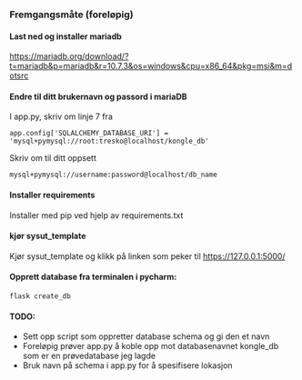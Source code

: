 ### Fremgangsmåte (foreløpig)

#### Last ned og installer mariadb

https://mariadb.org/download/?t=mariadb&p=mariadb&r=10.7.3&os=windows&cpu=x86_64&pkg=msi&m=dotsrc

#### Endre til ditt brukernavn og passord i mariaDB

I app.py, skriv om linje 7 fra

```app.config['SQLALCHEMY_DATABASE_URI'] = 'mysql+pymysql://root:tresko@localhost/kongle_db'```

Skriv om til ditt oppsett

```mysql+pymysql://username:password@localhost/db_name```

#### Installer requirements 

Installer med pip ved hjelp av requirements.txt

#### kjør sysut_template

Kjør sysut_template og klikk på linken som peker til https://127.0.0.1:5000/

#### Opprett database fra terminalen i pycharm:

```flask create_db```

#### TODO:

- Sett opp script som oppretter database schema og gi den et navn
- Foreløpig prøver app.py å koble opp mot databasenavnet kongle_db som er en prøvedatabase jeg lagde
- Bruk navn på schema i app.py for å spesifisere lokasjon
